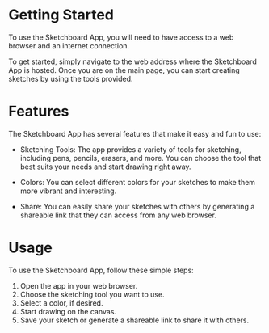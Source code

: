 # Getting Started

To use the Sketchboard App, you will need to have access to a web browser and an internet connection.

To get started, simply navigate to the web address where the Sketchboard App is hosted. Once you are on the main page, you can start creating sketches by using the tools provided.

# Features

The Sketchboard App has several features that make it easy and fun to use:

- Sketching Tools: The app provides a variety of tools for sketching, including pens, pencils, erasers, and more. You can choose the tool that best suits your needs and start drawing right away.

- Colors: You can select different colors for your sketches to make them more vibrant and interesting.

- Share: You can easily share your sketches with others by generating a shareable link that they can access from any web browser.

# Usage

To use the Sketchboard App, follow these simple steps:

1. Open the app in your web browser.
2. Choose the sketching tool you want to use.
3. Select a color, if desired.
4. Start drawing on the canvas.
5. Save your sketch or generate a shareable link to share it with others.

